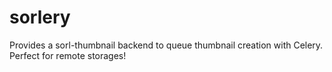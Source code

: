 sorlery
=======

Provides a sorl-thumbnail backend to queue thumbnail creation with Celery. Perfect for remote storages!
